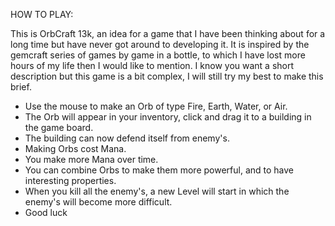 HOW TO PLAY:

This is OrbCraft 13k, an idea for a game that I have been thinking about for a long time but have never 
got around to developing it. It is inspired by the gemcraft series of games by game in a bottle, to which I have lost more hours of my life then I would like to mention. I know you want a short description but this game is a bit complex, I will still try my best to make this brief.


* Use the mouse to make an Orb of type Fire, Earth, Water, or Air.
* The Orb will appear in your inventory, click and drag it to a building in the game board.
* The building can now defend itself from enemy's.
* Making Orbs cost Mana.
* You make more Mana over time.
* You can combine Orbs to make them more powerful, and to have interesting properties.
* When you kill all the enemy's, a new Level will start in which the enemy's will become more difficult.
* Good luck
